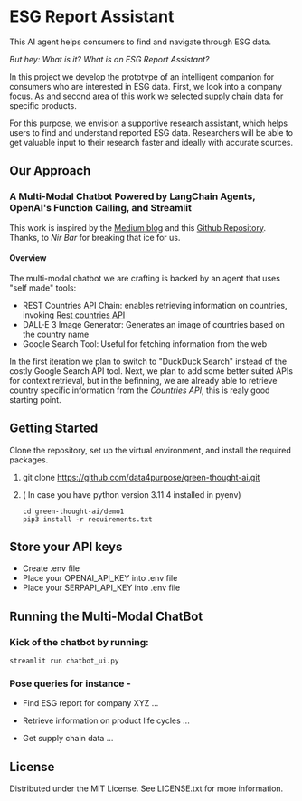 # ESG Report Assistant

This AI agent helps consumers to find and navigate through ESG data.

_But hey: What is it? What is an ESG Report Assistant?_

In this project we develop the prototype of an intelligent companion for consumers
who are interested in ESG data. First, we look into a company focus. 
As and second area of this work we selected supply chain data for specific products.

For this purpose, we envision a supportive research assistant, which helps users
to find and understand reported ESG data. Researchers will be able to get 
valuable input to their research faster and ideally with accurate sources.

## Our Approach
### A Multi-Modal Chatbot Powered by LangChain Agents, OpenAI's Function Calling, and Streamlit

This work is inspired by the [Medium blog](https://medium.com/cyberark-engineering/a-developer-guide-for-creating-a-multi-modal-chatbot-using-langchain-agents-9003ba0ffb4d) and this
[Github Repository](https://github.com/nirbar1985/country-compass-ai). Thanks, to _Nir Bar_ for breaking that ice for us.

#### Overview
The multi-modal chatbot we are crafting is backed by an agent that uses "self made" tools:
- REST Countries API Chain: enables retrieving information on countries, invoking [Rest countries API](https://restcountries.com/)
- DALL·E 3 Image Generator: Generates an image of countries based on the country name
- Google Search Tool: Useful for fetching information from the web

In the first iteration we plan to switch to "DuckDuck Search" instead of the costly Google Search API tool.
Next, we plan to add some better suited APIs for context retrieval, but in the befinning, we are already able to retrieve country
specific information from the _Countries API_, this is realy good starting point.

## Getting Started
Clone the repository, set up the virtual environment, and install the required packages.

1. git clone https://github.com/data4purpose/green-thought-ai.git

1. ( In case you have python version 3.11.4 installed in pyenv)
   ```shell script
   cd green-thought-ai/demo1
   pip3 install -r requirements.txt
   ```

## Store your API keys
- Create .env file
- Place your OPENAI_API_KEY into .env file
- Place your SERPAPI_API_KEY into .env file

## Running the Multi-Modal ChatBot
### Kick of the chatbot by running:
```
streamlit run chatbot_ui.py
```
### Pose queries for instance -  
- Find ESG report for company XYZ ...

- Retrieve information on product life cycles ...

- Get supply chain data ...

## License
Distributed under the MIT License. See LICENSE.txt for more information.
